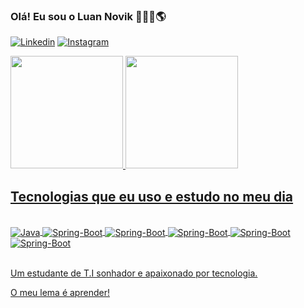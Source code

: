 ### Olá! Eu sou o Luan Novik 👨‍💻🌴🌎


   
[![Linkedin](https://img.shields.io/badge/LinkedIn-0077B5?style=for-the-badge&logo=linkedin&logoColor=white)](https://www.linkedin.com/in/luannovikprogradorjavati/)
[![Instagram](https://img.shields.io/badge/Instagram-E4405F?style=for-the-badge&logo=instagram&logoColor=white)](https://www.instagram.com/luannovik/?hl=pt-br)


 <div>
  <a href="https://github.com/lnovik">
  <img height="180em" src="https://github-readme-stats.vercel.app/api?username=lnovik&show_icons=true&theme=react&include_all_commits=true&count_private=true"/>
  <img height="180em" src="https://github-readme-stats.vercel.app/api/top-langs/?username=lnovik&layout=compact&langs_count=7&theme=react"/>
</div>
    
    





## Tecnologias que eu uso e estudo no meu dia

<div style= "display: inline_block"><br/>
 <img align= "center" alt="Java" src="https://img.shields.io/badge/Java-ED8B00?style=for-the-badge&logo=java&logoColor=white">
 <img align= "center" alt="Spring-Boot" src="https://img.shields.io/badge/Spring-6DB33F?style=for-the-badge&logo=spring&logoColor=white">
 <img align= "center" alt="Spring-Boot" src="https://img.shields.io/badge/JavaScript-F7DF1E?style=for-the-badge&logo=javascript&logoColor=black">
 <img align= "center" alt="Spring-Boot" src="https://img.shields.io/badge/HTML5-E34F26?style=for-the-badge&logo=html5&logoColor=white">
 <img align= "center" alt="Spring-Boot" src="https://img.shields.io/badge/CSS3-1572B6?style=for-the-badge&logo=css3&logoColor=white">
  <img align= "center" alt="Spring-Boot" src="https://img.shields.io/badge/MySQL-00000F?style=for-the-badge&logo=mysql&logoColor=white">
   

</div><br/>

Um estudante de T.I sonhador e apaixonado por tecnologia.

O meu lema é aprender!
    

